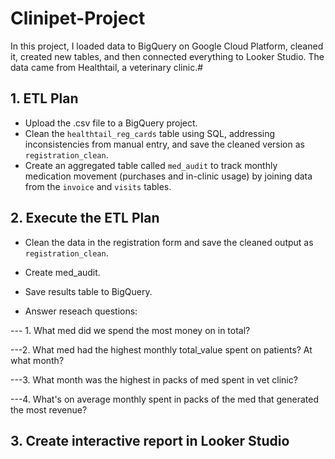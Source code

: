# Clinipet-Project
In this project, I loaded data to BigQuery on Google Cloud Platform, cleaned it, created new tables, and then connected everything to Looker Studio. The data came from Healthtail, a veterinary clinic.#

## 1. ETL Plan

-   Upload the .csv file to a BigQuery project.   
-   Clean the `healthtail_reg_cards` table using SQL, addressing inconsistencies from manual entry, and save the cleaned version as `registration_clean`.    
-   Create an aggregated table called `med_audit` to track monthly medication movement (purchases and in-clinic usage) by joining data from the `invoice` and `visits` tables.

## 2. Execute the ETL Plan

-   Clean the data in the registration form and save the cleaned output as `registration_clean`.
-   Create med_audit.
-   Save results table to BigQuery.
  
-   Answer reseach questions:

--- 1. What med did we spend the most money on in total?

---2. What med had the highest monthly total_value spent on patients? At what month?

---3. What month was the highest in packs of med spent in vet clinic?

---4. What's on average monthly spent in packs of the med that generated the most revenue?

## 3. Create interactive report in Looker Studio


